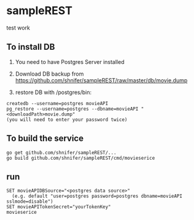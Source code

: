 # sampleREST
test work

## To install DB

1) You need to have Postgres Server installed

2) Download DB backup from https://github.com/shnifer/sampleREST/raw/master/db/movie.dump

3) restore DB with /postgres/bin:

```
createdb --username=postgres movieAPI
pg_restore --username=postgres --dbname=movieAPI "<downloadPath>movie.dump"
(you will need to enter your password twice)
```

## To build the service

```
go get github.com/shnifer/sampleREST/...
go build github.com/shnifer/sampleREST/cmd/movieserice
```

## run 

```
SET movieAPIDBSource="<postgres data source>"
  (e.g. default "user=postgres password=postgres dbname=movieAPI sslmode=disable")
SET movieAPITokenSecret="yourTokenKey"
movieserice
```
